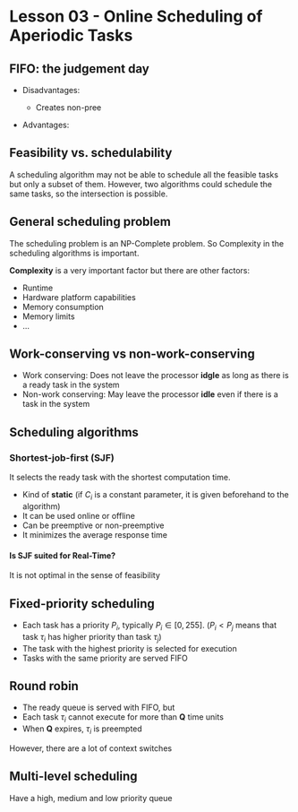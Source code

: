 # Lesson 03 - Online Scheduling of Aperiodic Tasks

## FIFO: the judgement day
- Disadvantages:
    - Creates non-pree

- Advantages:

## Feasibility vs. schedulability

A scheduling algorithm may not be able to schedule all the feasible tasks but only a subset of them. However, two algorithms could schedule the same tasks, so the intersection is possible.

## General scheduling problem

The scheduling problem is an NP-Complete problem. So Complexity in the scheduling algorithms is important.

**Complexity** is a very important factor but there are other factors:
- Runtime
- Hardware platform capabilities
- Memory consumption
- Memory limits
- ...

## Work-conserving vs non-work-conserving

- Work conserving: Does not leave the processor **idgle** as long as there is a ready task in the system
- Non-work conserving: May leave the processor **idle** even if there is a task in the system

## Scheduling algorithms

### Shortest-job-first (SJF)

It selects the ready task with the shortest computation time. 

- Kind of **static** (if $C_i$ is a constant parameter, it is given beforehand to the algorithm)
- It can be used online or offline
- Can be preemptive or non-preemptive
- It minimizes the average response time

#### Is SJF suited for Real-Time?

It is not optimal in the sense of feasibility


## Fixed-priority scheduling
- Each task has a priority $P_i$, typically $P_i \in [0, 255]$. ($P_i < P_j$ means that task $\tau_i$ has higher priority than task $\tau_j$)
- The task with the highest priority is selected for execution
- Tasks with the same priority are served FIFO

## Round robin
- The ready queue is served with FIFO, but
- Each task $\tau_i$ cannot execute for more than **Q** time units
- When **Q** expires, $\tau_i$ is preempted

However, there are a lot of context switches

## Multi-level scheduling

Have a high, medium and low priority queue






